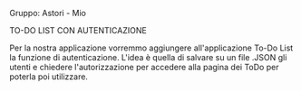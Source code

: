 Gruppo: Astori - Mio 

TO-DO LIST CON AUTENTICAZIONE

Per la nostra applicazione vorremmo aggiungere all'applicazione To-Do List la funzione di autenticazione.
L'idea è quella di salvare su un file .JSON gli utenti e chiedere l'autorizzazione per accedere alla pagina dei ToDo per poterla poi utilizzare. 
